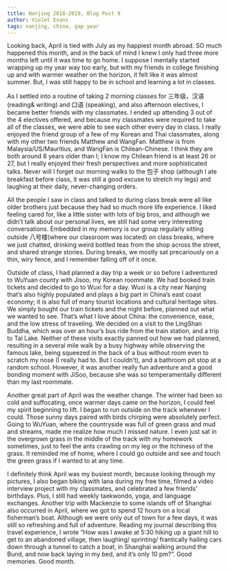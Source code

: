 ```yaml
---
title: Nanjing 2018-2019, Blog Post 9
author: Violet Evans
tags: nanjing, china, gap year
---
```


Looking back, April is tied with July as my happiest month abroad. SO much happened this month, and in the back of mind I knew I only had three more months left until it was time to go home. I suppose I mentally started wrapping up my year way too early, but with my friends in college finishing up and with warmer weather on the horizon, it felt like it was almost summer. But, I was still happy to be in school and learning a lot in classes.

As I settled into a routine of taking 2 morning classes for 三年级，汉语(reading& writing) and 口语 (speaking), and also afternoon electives, I became better friends with my classmates. I ended up attending 3 out of the 4 electives offered, and because my classmates were required to take all of the classes, we were able to see each other every day in class. I really enjoyed the friend group of a few of my Korean and Thai classmates, along with my other two friends Matthew and WangFan. Matthew is from Malaysia/US/Mauritius, and WangFan is Chilean-Chinese. I think they are both around 8 years older than I; I know my Chilean friend is at least 26 or 27, but I really enjoyed their fresh perspectives and more sophisticated talks. Never will I forget our morning walks to the 包子 shop (although I ate breakfast before class, it was still a good excuse to stretch my legs) and laughing at their daily, never-changing orders.

All the people I saw in class and talked to during class break were all like older brothers just because they had so much more life experience. I liked feeling cared for, like a little sister with lots of big bros, and although we didn’t talk about our personal lives, we still had some very interesting conversations. Embedded in my memory is our group regularly sitting outside 八号楼(where our classroom was located) on class breaks, where we just chatted, drinking weird bottled teas from the shop across the street, and shared strange stories. During breaks, we mostly sat precariously on a thin, wiry fence, and I remember falling off of it once.

Outside of class, I had planned a day trip a week or so before I adventured to WuYuan county with Jisoo, my Korean roommate. We had booked train tickets and decided to go to Wuxi for a day. Wuxi is a city near Nanjing that’s also highly populated and plays a big part in China’s east coast economy; it is also full of many tourist locations and cultural heritage sites. We simply bought our train tickets and the night before, planned out what we wanted to see. That’s what I love about China: the convenience, ease, and the low stress of traveling. We decided on a visit to the LingShan Buddha, which was over an hour’s bus ride from the train station, and a trip to Tai Lake. Neither of these visits exactly panned out how we had planned, resulting in a several mile walk by a busy highway while observing the famous lake, being squeezed in the back of a bus without room even to scratch my nose (I really had to. But I couldn’t), and a bathroom pit stop at a random school. However, it was another really fun adventure and a good bonding moment with JiSoo, because she was so temperamentally different than my last roommate.

Another great part of April was the weather change. The winter had been so cold and suffocating, once warmer days came on the horizon, I could feel my spirit beginning to lift. I began to run outside on the track whenever I could. Those sunny days paired with birds chirping were absolutely perfect. Going to WuYuan, where the countryside was full of green grass and mud and streams, made me realize how much I missed nature. I even just sat in the overgrown grass in the middle of the track with my homework sometimes, just to feel the ants crawling on my leg or the itchiness of the grass. It reminded me of home, where I could go outside and see and touch the green grass if I wanted to at any time.

I definitely think April was my busiest month, because looking through my pictures, I also began biking with Iana during my free time, filmed a video interview project with my classmates, and celebrated a few friends’ birthdays. Plus, I still had weekly taekwondo, yoga, and language exchanges. Another trip with Mackenzie to some islands off of Shanghai also occurred in April, where we got to spend 12 hours on a local fisherman’s boat. Although we were only out of town for a few days, it was still so refreshing and full of adventure. Reading my journal describing this travel experience, I wrote “How was I awake at 5:30 hiking up a giant hill to get to an abandoned village, then laughing/ sprinting/ frantically hailing cars down through a tunnel to catch a boat, in Shanghai walking around the Bund, and now back laying in my bed, and it’s only 10 pm?”. Good memories. Good month.